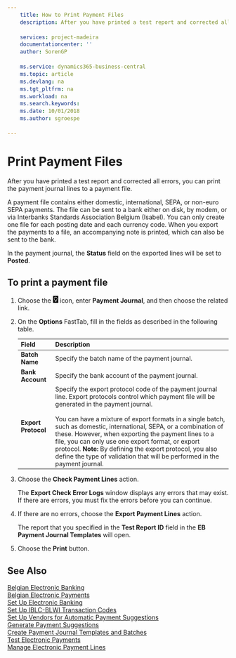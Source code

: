 ```yaml
---
    title: How to Print Payment Files
    description: After you have printed a test report and corrected all errors, you can print the payment journal lines to a payment file.

    services: project-madeira 
    documentationcenter: ''
    author: SorenGP

    ms.service: dynamics365-business-central
    ms.topic: article
    ms.devlang: na
    ms.tgt_pltfrm: na
    ms.workload: na
    ms.search.keywords:
    ms.date: 10/01/2018
    ms.author: sgroespe

---
```

# Print Payment Files
After you have printed a test report and corrected all errors, you can print the payment journal lines to a payment file.  

A payment file contains either domestic, international, SEPA, or non-euro SEPA payments. The file can be sent to a bank either on disk, by modem, or via Interbanks Standards Association Belgium (Isabel). You can only create one file for each posting date and each currency code. When you export the payments to a file, an accompanying note is printed, which can also be sent to the bank.  

In the payment journal, the **Status** field on the exported lines will be set to **Posted**.  

## To print a payment file  

1.  Choose the ![Search for Page or Report](../../media/ui-search/search_small.png "Search for Page or Report icon") icon, enter **Payment Journal**, and then choose the related link.  
2.  On the **Options** FastTab, fill in the fields as described in the following table.  

    |Field|Description|  
    |---------------------------------|---------------------------------------|  
    |**Batch Name**|Specify the batch name of the payment journal.|  
    |**Bank Account**|Specify the bank account of the payment journal.|  
    |**Export Protocol**|Specify the export protocol code of the payment journal line. Export protocols control which payment file will be generated in the payment journal.<br /><br /> You can have a mixture of export formats in a single batch, such as domestic, international, SEPA, or a combination of these. However, when exporting the payment lines to a file, you can only use one export format, or export protocol. **Note:**  By defining the export protocol, you also define the type of validation that will be performed in the payment journal.|  

3.  Choose the **Check Payment Lines** action.

    The **Export Check Error Logs** window displays any errors that may exist. If there are errors, you must fix the errors before you can continue.

4. If there are no errors, choose the **Export Payment Lines** action.  

    The report that you specified in the **Test Report ID** field in the **EB Payment Journal Templates** will open.  

5.  Choose the **Print** button.  

## See Also  
 [Belgian Electronic Banking](belgian-electronic-banking.md)   
 [Belgian Electronic Payments](belgian-electronic-payments.md)   
 [Set Up Electronic Banking](how-to-set-up-electronic-banking.md)   
 [Set Up IBLC-BLWI Transaction Codes](how-to-set-up-iblc-blwi-transaction-codes.md)   
 [Set Up Vendors for Automatic Payment Suggestions](how-to-set-up-vendors-for-automatic-payment-suggestions.md)   
 [Generate Payment Suggestions](how-to-generate-payment-suggestions.md)   
 [Create Payment Journal Templates and Batches](how-to-create-payment-journal-templates-and-batches.md)   
 [Test Electronic Payments](how-to-test-electronic-payments.md)   
 [Manage Electronic Payment Lines](how-to-manage-electronic-payment-lines.md)

